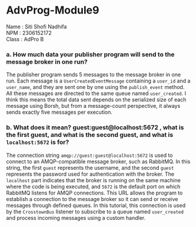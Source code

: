 # AdvProg-Module9
Name : Siti Shofi Nadhifa <br>
NPM : 2306152172 <br>
Class : AdPro B

### a. How much data your publisher program will send to the message broker in one run?
The publisher program sends 5 messages to the message broker in one run. Each message is a `UserCreatedEventMessage` containing a `user_id` and a `user_name`, and they are sent one by one using the `publish_event` method. All these messages are directed to the same queue named `user_created`. I think this means the total data sent depends on the serialized size of each message using Borsh, but from a message-count perspective, it always sends exactly five messages per execution.

### b. What does it mean? guest:guest@localhost:5672 , what is the first guest, and what is the second guest, and what is `localhost:5672` is for?
The connection string `amqp://guest:guest@localhost:5672` is used to connect to an AMQP-compatible message broker, such as RabbitMQ. In this string, the first `guest` represents the username, and the second `guest` represents the password used for authentication with the broker. The `localhost` part indicates that the broker is running on the same machine where the code is being executed, and `5672` is the default port on which RabbitMQ listens for AMQP connections. This URL allows the program to establish a connection to the message broker so it can send or receive messages through defined queues. In this tutorial, this connection is used by the `CrosstownBus` listener to subscribe to a queue named `user_created` and process incoming messages using a custom handler.
